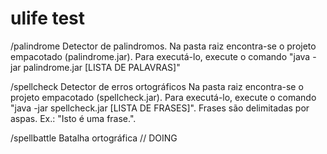 # ulife test

/palindrome Detector de palindromos. 
Na pasta raiz encontra-se o projeto empacotado (palindrome.jar). Para executá-lo, execute o comando "java -jar palindrome.jar [LISTA DE PALAVRAS]"

/spellcheck Detector de erros ortográficos
Na pasta raiz encontra-se o projeto empacotado (spellcheck.jar). Para executá-lo, execute o comando "java -jar spellcheck.jar [LISTA DE FRASES]". Frases são delimitadas por aspas. Ex.: "Isto é uma frase.".

/spellbattle Batalha ortográfica
// DOING
